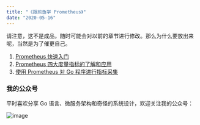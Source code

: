 ```yaml
---
title: "《跟煎鱼学 Prometheus》"
date: "2020-05-16"
---
```


请注意，这不是成品，随时可能会对以前的章节进行修改。那么为什么要放出来呢，当然是为了催更自己。

1. [Prometheus 快速入门](/posts/prometheus/2020-05-16-startup)
2. [Prometheus 四大度量指标的了解和应用](/posts/prometheus/2020-05-16-metrics)
3. [使用 Prometheus 对 Go 程序进行指标采集](/posts/prometheus/2020-05-16-pull)

### 我的公众号

平时喜欢分享 Go 语言、微服务架构和奇怪的系统设计，欢迎关注我的公众号：

![image](https://image.eddycjy.com/7074be90379a121746146bc4229819f8.jpg)